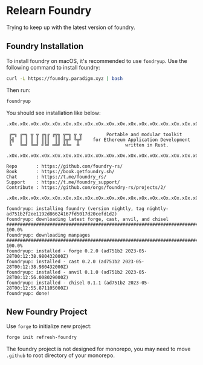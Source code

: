 # Relearn Foundry

Trying to keep up with the latest version of foundry.

## Foundry Installation

To install foundry on macOS, it's recommended to use `fondryup`. Use the
following command to install foundry:

```sh
curl -L https://foundry.paradigm.xyz | bash
```

Then run:

```sh
foundryup
```

You should see installation like below:

```
.xOx.xOx.xOx.xOx.xOx.xOx.xOx.xOx.xOx.xOx.xOx.xOx.xOx.xOx.xOx.xOx.xOx.xOx

 ╔═╗ ╔═╗ ╦ ╦ ╔╗╔ ╔╦╗ ╦═╗ ╦ ╦         Portable and modular toolkit
 ╠╣  ║ ║ ║ ║ ║║║  ║║ ╠╦╝ ╚╦╝    for Ethereum Application Development
 ╚   ╚═╝ ╚═╝ ╝╚╝ ═╩╝ ╩╚═  ╩                 written in Rust.

.xOx.xOx.xOx.xOx.xOx.xOx.xOx.xOx.xOx.xOx.xOx.xOx.xOx.xOx.xOx.xOx.xOx.xOx

Repo       : https://github.com/foundry-rs/
Book       : https://book.getfoundry.sh/
Chat       : https://t.me/foundry_rs/
Support    : https://t.me/foundry_support/
Contribute : https://github.com/orgs/foundry-rs/projects/2/

.xOx.xOx.xOx.xOx.xOx.xOx.xOx.xOx.xOx.xOx.xOx.xOx.xOx.xOx.xOx.xOx.xOx.xOx

foundryup: installing foundry (version nightly, tag nightly-ad751b2f2ee1192d86624167fd5017d20cefd1d2)
foundryup: downloading latest forge, cast, anvil, and chisel
######################################################################### 100.0%
foundryup: downloading manpages
################################################################################################### 100.0%
foundryup: installed - forge 0.2.0 (ad751b2 2023-05-28T00:12:38.980432000Z)
foundryup: installed - cast 0.2.0 (ad751b2 2023-05-28T00:12:38.980432000Z)
foundryup: installed - anvil 0.1.0 (ad751b2 2023-05-28T00:12:56.008029000Z)
foundryup: installed - chisel 0.1.1 (ad751b2 2023-05-28T00:12:55.871105000Z)
foundryup: done!
```

## New Foundry Project

Use `forge` to initialize new project:

```sh
forge init refresh-foundry
```

The foundry project is not designed for monorepo, you may need to move `.github`
to root directory of your monorepo.

